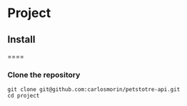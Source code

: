 # Project

## Install
====			
### Clone the repository

```
git clone git@github.com:carlosmorin/petstotre-api.git
cd project	 
```
	